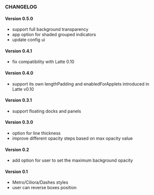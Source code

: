 ### CHANGELOG

#### Version 0.5.0

* support full background transparency
* app option for shaded grouped indicators
* update config ui

#### Version 0.4.1

* fix compatibility with Latte 0.10

#### Version 0.4.0

* support its own lengthPadding and enabledForApplets introduced in Latte v0.10

#### Version 0.3.1

* support floating docks and panels

#### Version 0.3.0

* option for line thickness
* improve different opacity steps based on max opacity value

#### Version 0.2

* add option for user to set the maximum background opacity

#### Version 0.1

* Metro/Ciliora/Dashes styles
* user can reverse boxes position
